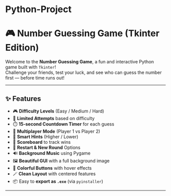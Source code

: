 # Python-Project
# 🎮 Number Guessing Game (Tkinter Edition)

Welcome to the **Number Guessing Game**, a fun and interactive Python game built with `Tkinter`!  
Challenge your friends, test your luck, and see who can guess the number first — before time runs out!

---

## ✨ Features

- 🎮 **Difficulty Levels** (Easy / Medium / Hard)
- 🔢 **Limited Attempts** based on difficulty
- ⏱️ **15-second Countdown Timer** for each guess
- 👥 **Multiplayer Mode** (Player 1 vs Player 2)
- 🧠 **Smart Hints** (Higher / Lower)
- 🧮 **Scoreboard** to track wins
- 🔄 **Restart & New Round** Options
- 🔊 **Background Music** using Pygame
- 🖼️ **Beautiful GUI** with a full background image
- 🎨 **Colorful Buttons** with hover effects
- 🪄 **Clean Layout** with centered features
- 📦 Easy to **export as `.exe`** (via `pyinstaller`)

---

